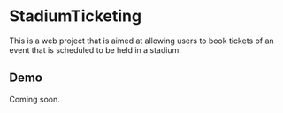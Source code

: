 # StadiumTicketing

This is a web project that is aimed at allowing users to book tickets of an event
that is scheduled to be held in a stadium.

## Demo

Coming soon.
